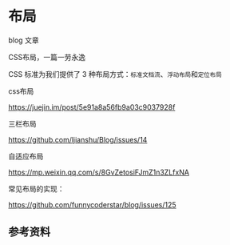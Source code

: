 # 布局



blog 文章

CSS布局，一篇一劳永逸



CSS 标准为我们提供了 3 种布局方式：`标准文档流`、`浮动布局`和`定位布局`



css布局

https://juejin.im/post/5e91a8a56fb9a03c9037928f



三栏布局

https://github.com/ljianshu/Blog/issues/14



自适应布局

https://mp.weixin.qq.com/s/8GvZetosiFJmZ1n3ZLfxNA



常见布局的实现：

https://github.com/funnycoderstar/blog/issues/125



## 参考资料

